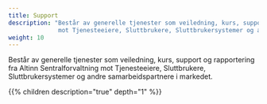 ```yaml
---
title: Support
description: "Består av generelle tjenester som veiledning, kurs, support og rapportering fra Altinn Sentralforvaltning
              mot Tjenesteeiere, Sluttbrukere, Sluttbrukersystemer og andre samarbeidspartnere i markedet. "
weight: 10
---
```


Består av generelle tjenester som veiledning, kurs, support og rapportering fra Altinn Sentralforvaltning
mot Tjenesteeiere, Sluttbrukere, Sluttbrukersystemer og andre samarbeidspartnere i markedet. 

{{% children description="true" depth="1" %}}
